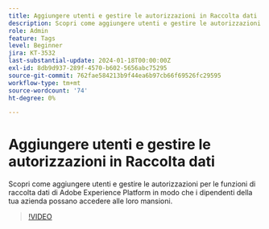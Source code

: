 ```yaml
---
title: Aggiungere utenti e gestire le autorizzazioni in Raccolta dati
description: Scopri come aggiungere utenti e gestire le autorizzazioni per le funzioni di raccolta dati di Adobe Experience Platform in modo che i dipendenti della tua azienda possano accedere alle loro mansioni.
role: Admin
feature: Tags
level: Beginner
jira: KT-3532
last-substantial-update: 2024-01-18T00:00:00Z
exl-id: 8db9d937-289f-4570-b602-5656abc75295
source-git-commit: 762fae584213b9f44ea6b97cb66f69526fc29595
workflow-type: tm+mt
source-wordcount: '74'
ht-degree: 0%

---
```


# Aggiungere utenti e gestire le autorizzazioni in Raccolta dati

Scopri come aggiungere utenti e gestire le autorizzazioni per le funzioni di raccolta dati di Adobe Experience Platform in modo che i dipendenti della tua azienda possano accedere alle loro mansioni.

>[!VIDEO](https://video.tv.adobe.com/v/28734/?learn=on)
